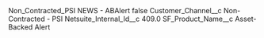 <?xml version="1.0" encoding="UTF-8"?>
<CustomMetadata xmlns="http://soap.sforce.com/2006/04/metadata" xmlns:xsi="http://www.w3.org/2001/XMLSchema-instance" xmlns:xsd="http://www.w3.org/2001/XMLSchema">
    <label>Non_Contracted_PSI NEWS - ABAlert</label>
    <protected>false</protected>
    <values>
        <field>Customer_Channel__c</field>
        <value xsi:type="xsd:string">Non-Contracted - PSI</value>
    </values>
    <values>
        <field>Netsuite_Internal_Id__c</field>
        <value xsi:type="xsd:double">409.0</value>
    </values>
    <values>
        <field>SF_Product_Name__c</field>
        <value xsi:type="xsd:string">Asset-Backed Alert</value>
    </values>
</CustomMetadata>
